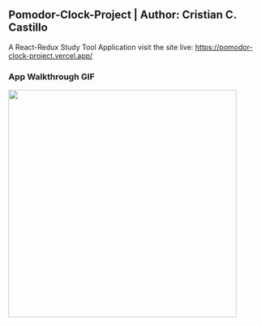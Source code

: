 Pomodor-Clock-Project | Author: Cristian C. Castillo
---
A React-Redux Study Tool Application
visit the site live: https://pomodor-clock-project.vercel.app/

### App Walkthrough GIF

<img src="http://g.recordit.co/Bdl5myQZKl.gif" width=450><br>

